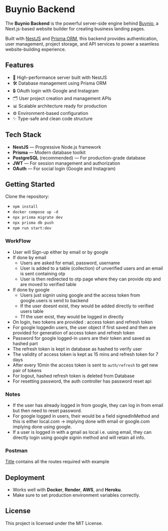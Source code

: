 # Buynio Backend

The **Buynio Backend** is the powerful server-side engine behind [Buynio](https://github.com/DivyaKumarBaid/Buynio), a Next.js-based website builder for creating business landing pages.

Built with [NestJS](https://nestjs.com/) and [Prisma ORM](https://www.prisma.io/), this backend provides authentication, user management, project storage, and API services to power a seamless website-building experience.

<!-- Upload your backend image here -->

## Features

- 🚀 High-performance server built with NestJS
- 🛠️ Database management using Prisma ORM
- 🔒 OAuth login with Google and Instagram
- 🗂️ User project creation and management APIs
- 📊 Scalable architecture ready for production
- ⚙️ Environment-based configuration
- ✨ Type-safe and clean code structure

## Tech Stack

- **NestJS** — Progressive Node.js framework
- **Prisma** — Modern database toolkit
- **PostgreSQL** (recommended) — For production-grade database
- **JWT** — For session management and authorization
- **OAuth** — For social login (Google and Instagram)

## Getting Started

Clone the repository:
- `npm install`
- `docker compose up -d`
- `npx prisma migrate dev`
- `npx prisma db push`
- `npm run start:dev`


### WorkFlow
- User will Sign-up either by email or by google
- If done by email
    - Users are asked for email, password, username
    - User is added to a table (collection) of unverified users and an email is sent containing otp
    - User is then redirected to otp page where they can provide otp and are moved to verified table
- If done by google
    - Users just signin using google and the access token from google.users is send to backend
    - If the user doesnt exist, they would be added directly to verified users table
    - Tf the user exist, they would be logged in directly
- On login, two tokens are provided : access token and refresh token
- For google loggedin users, the user object if first saved and then are provided for generation of access token and refresh token
- Password for google logged-in users are their token and saved as hashed part
- The refresh token is kept in database as hashed to verify user
- The validity of access token is kept as 15 mins and refresh token for 7 days
- After every 10min the access token is sent to `auth/refresh` to get new pair of tokens
- For logout, hashed refresh token is deleted from Database
- For resetting password, the auth controller has password reset api

### Notes 
- If the user has already logged in from google, they can log in from email but then need to reset password.
- For google logged in users, their would be a field signedInMethod and this is either local.com -> implying done with email or google.com implying done using google.
- If a user is logged in with a gmail as local i.e. using email, they can directly login using google signin method and will retain all info.


### Postman
[Title](Auth_base_template.postman_collection.json) contains all the routes required with example


## Deployment

- Works well with **Docker**, **Render**, **AWS**, and **Heroku**.
- Make sure to set production environment variables correctly.


## License

This project is licensed under the MIT License.